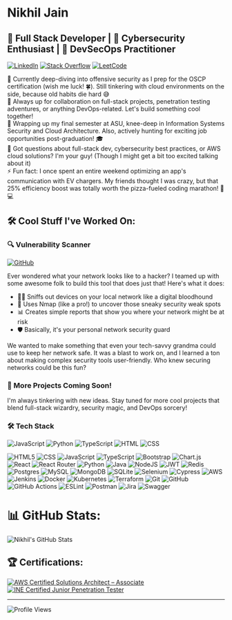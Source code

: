 # Nikhil Jain
## 🚀 Full Stack Developer | 🔐 Cybersecurity Enthusiast | 🔄 DevSecOps Practitioner

[![LinkedIn](https://img.shields.io/badge/LinkedIn-%230077B5.svg?logo=linkedin&logoColor=white)](https://linkedin.com/in/nikhil-jain-sanghami)
[![Stack Overflow](https://img.shields.io/badge/-Stackoverflow-FE7A16?logo=stack-overflow&logoColor=white)](https://stackoverflow.com/users/27320729/nikhil-jain)
[![LeetCode](https://img.shields.io/badge/-LeetCode-FFA116?style=flat&logo=LeetCode&logoColor=black)](https://leetcode.com/u/nikhil__jain/)

🔭 Currently deep-diving into offensive security as I prep for the OSCP certification (wish me luck! 🍀). Still tinkering with cloud environments on the side, because old habits die hard 😅<br>
👯 Always up for collaboration on full-stack projects, penetration testing adventures, or anything DevOps-related. Let's build something cool together!<br>
🌱 Wrapping up my final semester at ASU, knee-deep in Information Systems Security and Cloud Architecture. Also, actively hunting for exciting job opportunities post-graduation! 🎓<br>
💬 Got questions about full-stack dev, cybersecurity best practices, or AWS cloud solutions? I'm your guy! (Though I might get a bit too excited talking about it)<br>
⚡ Fun fact: I once spent an entire weekend optimizing an app's communication with EV chargers. My friends thought I was crazy, but that 25% efficiency boost was totally worth the pizza-fueled coding marathon! 🍕💻

## 🛠️ Cool Stuff I've Worked On:

### 🔍 Vulnerability Scanner
[![GitHub](https://img.shields.io/badge/github-%23121011.svg?style=for-the-badge&logo=github&logoColor=white)](https://github.com/kushalbajje/vulnerability-scanner)

Ever wondered what your network looks like to a hacker? I teamed up with some awesome folk to build this tool that does just that! Here's what it does:

- 🕵️‍♂️ Sniffs out devices on your local network like a digital bloodhound
- 🚀 Uses Nmap (like a pro!) to uncover those sneaky security weak spots
- 📊 Creates simple reports that show you where your network might be at risk
- 🛡️ Basically, it's your personal network security guard

We wanted to make something that even your tech-savvy grandma could use to keep her network safe. It was a blast to work on, and I learned a ton about making complex security tools user-friendly. Who knew securing networks could be this fun?

### 🌱 More Projects Coming Soon!
I'm always tinkering with new ideas. Stay tuned for more cool projects that blend full-stack wizardry, security magic, and DevOps sorcery!

### 🛠️ Tech Stack
![JavaScript](https://img.shields.io/badge/JavaScript-42.64%25-F7DF1E?style=flat-square&logo=javascript&logoColor=black)
![Python](https://img.shields.io/badge/Python-40.49%25-3776AB?style=flat-square&logo=python&logoColor=white)
![TypeScript](https://img.shields.io/badge/TypeScript-9.59%25-007ACC?style=flat-square&logo=typescript&logoColor=white)
![HTML](https://img.shields.io/badge/HTML-5.94%25-E34F26?style=flat-square&logo=html5&logoColor=white)
![CSS](https://img.shields.io/badge/CSS-1.34%25-1572B6?style=flat-square&logo=css3&logoColor=white)

![HTML5](https://img.shields.io/badge/html5-%23E34F26.svg?style=for-the-badge&logo=html5&logoColor=white) ![CSS](https://img.shields.io/badge/CSS-563d7c?&style=for-the-badge&logo=css3&logoColor=white) ![JavaScript](https://img.shields.io/badge/JavaScript-F7DF1E?style=for-the-badge&logo=javascript&logoColor=black) ![TypeScript](https://img.shields.io/badge/typescript-%23007ACC.svg?style=for-the-badge&logo=typescript&logoColor=white) ![Bootstrap](https://img.shields.io/badge/bootstrap-%238511FA.svg?style=for-the-badge&logo=bootstrap&logoColor=white) ![Chart.js](https://img.shields.io/badge/chart.js-F5788D.svg?style=for-the-badge&logo=chart.js&logoColor=white) ![React](https://img.shields.io/badge/react-%2320232a.svg?style=for-the-badge&logo=react&logoColor=%2361DAFB) ![React Router](https://img.shields.io/badge/React_Router-CA4245?style=for-the-badge&logo=react-router&logoColor=white) ![Python](https://img.shields.io/badge/python-3670A0?style=for-the-badge&logo=python&logoColor=ffdd54) ![Java](https://img.shields.io/badge/java-%23ED8B00.svg?style=for-the-badge&logo=openjdk&logoColor=white) ![NodeJS](https://img.shields.io/badge/node.js-6DA55F?style=for-the-badge&logo=node.js&logoColor=white) ![JWT](https://img.shields.io/badge/JWT-black?style=for-the-badge&logo=JSON%20web%20tokens) ![Redis](https://img.shields.io/badge/redis-%23DD0031.svg?style=for-the-badge&logo=redis&logoColor=white) ![Postgres](https://img.shields.io/badge/postgres-%23316192.svg?style=for-the-badge&logo=postgresql&logoColor=white) ![MySQL](https://img.shields.io/badge/mysql-4479A1.svg?style=for-the-badge&logo=mysql&logoColor=white) ![MongoDB](https://img.shields.io/badge/MongoDB-%234ea94b.svg?style=for-the-badge&logo=mongodb&logoColor=white) ![SQLite](https://img.shields.io/badge/sqlite-%2307405e.svg?style=for-the-badge&logo=sqlite&logoColor=white) ![Selenium](https://img.shields.io/badge/-selenium-%43B02A?style=for-the-badge&logo=selenium&logoColor=white) ![Cypress](https://img.shields.io/badge/-cypress-%23E5E5E5?style=for-the-badge&logo=cypress&logoColor=058a5e) ![AWS](https://img.shields.io/badge/AWS-%23FF9900.svg?style=for-the-badge&logo=amazon-aws&logoColor=white) ![Jenkins](https://img.shields.io/badge/jenkins-%232C5263.svg?style=for-the-badge&logo=jenkins&logoColor=white) ![Docker](https://img.shields.io/badge/docker-%230db7ed.svg?style=for-the-badge&logo=docker&logoColor=white) ![Kubernetes](https://img.shields.io/badge/kubernetes-%23326ce5.svg?style=for-the-badge&logo=kubernetes&logoColor=white) ![Terraform](https://img.shields.io/badge/terraform-%235835CC.svg?style=for-the-badge&logo=terraform&logoColor=white) ![Git](https://img.shields.io/badge/git-%23F05033.svg?style=for-the-badge&logo=git&logoColor=white) ![GitHub](https://img.shields.io/badge/github-%23121011.svg?style=for-the-badge&logo=github&logoColor=white) ![GitHub Actions](https://img.shields.io/badge/github%20actions-%232671E5.svg?style=for-the-badge&logo=githubactions&logoColor=white) ![ESLint](https://img.shields.io/badge/ESLint-4B3263?style=for-the-badge&logo=eslint&logoColor=white) ![Postman](https://img.shields.io/badge/Postman-FF6C37?style=for-the-badge&logo=postman&logoColor=white) ![Jira](https://img.shields.io/badge/jira-%230A0FFF.svg?style=for-the-badge&logo=jira&logoColor=white) ![Swagger](https://img.shields.io/badge/-Swagger-%23Clojure?style=for-the-badge&logo=swagger&logoColor=white)

# 📊 GitHub Stats:
![Nikhil's GitHub Stats](https://github-readme-stats.vercel.app/api?username=nikhil-jain-sp&show_icons=true&theme=radical)

## 🏆 Certifications:
[![AWS Certified Solutions Architect – Associate](https://img.shields.io/badge/AWS-Certified_Solutions_Architect_Associate-FF9900?style=for-the-badge&logo=amazon-aws&logoColor=white)](https://www.credly.com/badges/fdb07f23-0b51-4208-8538-50bfe6f24a56/public_url)
[![INE Certified Junior Penetration Tester](https://img.shields.io/badge/INE-Certified_Junior_Penetration_Tester-0052CC?style=for-the-badge&logo=ine&logoColor=white)](https://certs.ine.com/83d0cfc7-c773-4a6c-b404-d510e5c1257c#gs.ek7bmw)

---
![Profile Views](https://komarev.com/ghpvc/?username=nikhil-jain-sp&color=blueviolet)

